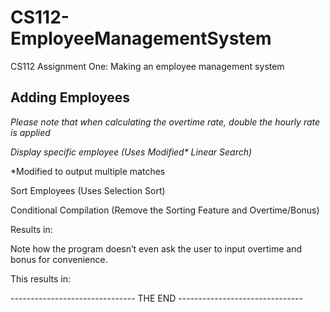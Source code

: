 # CS112-EmployeeManagementSystem
CS112 Assignment One: Making an employee management system
## Adding Employees
 
*Please note that when calculating the overtime rate, double the hourly rate is applied* 

*Display specific employee (Uses Modified\* Linear Search)*

*Modified to output multiple matches
 
Sort Employees (Uses Selection Sort)
 
Conditional Compilation (Remove the Sorting Feature and Overtime/Bonus)
 
Results in:
 
Note how the program doesn’t even ask the user to input overtime and bonus for convenience.
 
This results in: 
 

------------------------------- THE END -------------------------------
